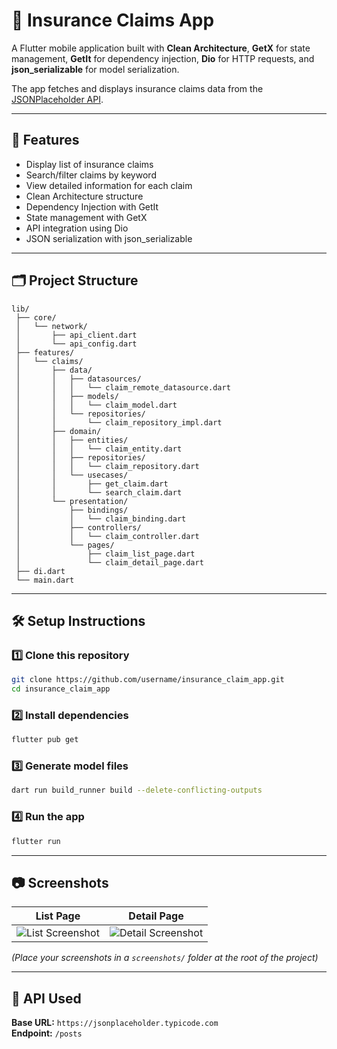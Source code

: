 # 📱 Insurance Claims App

A Flutter mobile application built with **Clean Architecture**, **GetX** for state management, **GetIt** for dependency injection, **Dio** for HTTP requests, and **json_serializable** for model serialization.

The app fetches and displays insurance claims data from the [JSONPlaceholder API](https://jsonplaceholder.typicode.com/posts).

---

## 🚀 Features

- Display list of insurance claims
- Search/filter claims by keyword
- View detailed information for each claim
- Clean Architecture structure
- Dependency Injection with GetIt
- State management with GetX
- API integration using Dio
- JSON serialization with json_serializable

---

## 🗂 Project Structure

```
lib/
 ├── core/
 │   └── network/
 │       ├── api_client.dart
 │       └── api_config.dart
 ├── features/
 │   └── claims/
 │       ├── data/
 │       │   ├── datasources/
 │       │   │   └── claim_remote_datasource.dart
 │       │   ├── models/
 │       │   │   └── claim_model.dart
 │       │   └── repositories/
 │       │       └── claim_repository_impl.dart
 │       ├── domain/
 │       │   ├── entities/
 │       │   │   └── claim_entity.dart
 │       │   ├── repositories/
 │       │   │   └── claim_repository.dart
 │       │   └── usecases/
 │       │       ├── get_claim.dart
 │       │       └── search_claim.dart
 │       └── presentation/
 │           ├── bindings/
 │           │   └── claim_binding.dart
 │           ├── controllers/
 │           │   └── claim_controller.dart
 │           └── pages/
 │               ├── claim_list_page.dart
 │               └── claim_detail_page.dart
 ├── di.dart
 └── main.dart
```

---

## 🛠 Setup Instructions

### 1️⃣ Clone this repository

```bash
git clone https://github.com/username/insurance_claim_app.git
cd insurance_claim_app
```

### 2️⃣ Install dependencies

```bash
flutter pub get
```

### 3️⃣ Generate model files

```bash
dart run build_runner build --delete-conflicting-outputs
```

### 4️⃣ Run the app

```bash
flutter run
```

---

## 📷 Screenshots

| List Page                                     | Detail Page                                       |
| --------------------------------------------- | ------------------------------------------------- |
| ![List Screenshot](screenshots/list_page.png) | ![Detail Screenshot](screenshots/detail_page.png) |

_(Place your screenshots in a `screenshots/` folder at the root of the project)_

---

## 🔗 API Used

**Base URL:** `https://jsonplaceholder.typicode.com`  
**Endpoint:** `/posts`
